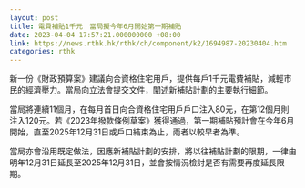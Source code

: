 ```yaml
---
layout: post
title: 電費補貼1千元　當局擬今年6月開始第一期補貼
date: 2023-04-04 17:57:21.000000000 +08:00
link: https://news.rthk.hk/rthk/ch/component/k2/1694987-20230404.htm
categories: rthk
---
```


新一份《財政預算案》建議向合資格住宅用戶，提供每戶1千元電費補貼，減輕市民的經濟壓力。當局向立法會提交文件，闡述新補貼計劃的主要執行細節。

當局將連續11個月，在每月首日向合資格住宅用戶戶口注入80元，在第12個月則注入120元。若《2023年撥款條例草案》獲得通過，第一期補貼預計會在今年6月開始，直至2025年12月31日或戶口結束為止，兩者以較早者為準。

當局亦會沿用既定做法，因應新補貼計劃的安排，將以往補貼計劃的限期，一律由明年12月31日延長至2025年12月31日，並會按情況檢討是否有需要再度延長限期。
